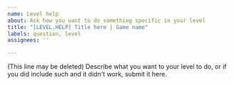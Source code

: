 ```yaml
---
name: Level help
about: Ask how you want to do something specific in your level
title: "[LEVEL.HELP] Title here | Game name"
labels: question, level
assignees: ''

---
```


(This line may be deleted) Describe what you want to your level to do, or if you did include such and it didn't work, submit it here.
